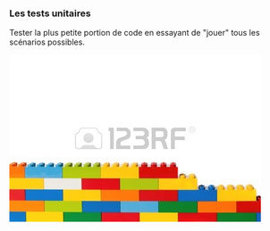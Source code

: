 ###  Les tests unitaires

Tester la plus petite portion de code en essayant de "jouer" tous les scénarios possibles.

![alt text](./resources/lego.png "Plusieurs lignes de lego de plusieurs couleurs assemblés les unes sur les autres")
